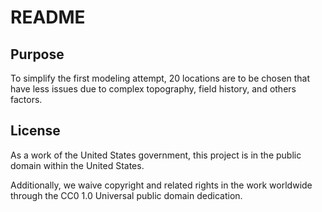 # README

## Purpose

To simplify the first modeling attempt, 20 locations are to be chosen that have less issues due to complex topography, field history, and others factors.

## License

As a work of the United States government, this project is in the public domain within the United States.

Additionally, we waive copyright and related rights in the work worldwide through the CC0 1.0 Universal public domain dedication.
